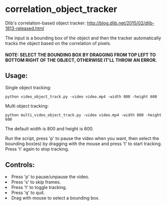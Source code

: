 # correlation_object_tracker
Dlib's correlation-based object tracker: http://blog.dlib.net/2015/02/dlib-1813-released.html

The input is a bounding box of the object and then the tracker automatically tracks the object based on the correlation of pixels.

#### NOTE: SELECT THE BOUNDING BOX BY DRAGGING FROM TOP LEFT TO BOTTOM RIGHT OF THE OBJECT, OTHERWISE IT'LL THROW AN ERROR.

## Usage:
Single object tracking:

  `python video_object_track.py -video video.mp4 -width 800 -height 600`
  
Multi object tracking:

  `python multi_video_object_track.py -video video.mp4 -width 800 -height 600`
  
  The default width is 800 and height is 600.
  
  Run the script, press 'p' to pause the video when you want, then select the bounding box(es) by dragging with the mouse and press 't' to start tracking. Press 't' again to stop tracking.
  
## Controls:
  <li> Press 'p' to pause/unpause the video.</li>
  <li> Press 's' to skip frames.</li>
  <li> Press 't' to toggle tracking.</li>
  <li> Press 'q' to quit.</li>
  <li> Drag with mouse to select a bounding box. </li>
